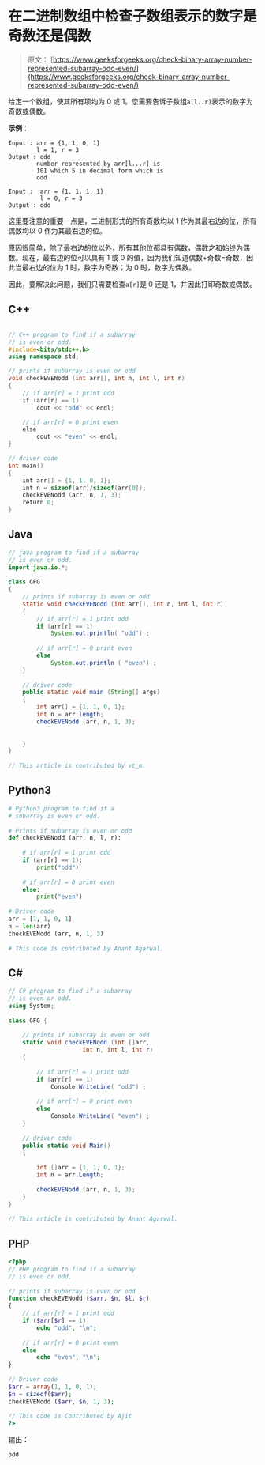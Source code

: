 # 在二进制数组中检查子数组表示的数字是奇数还是偶数

> 原文： [https://www.geeksforgeeks.org/check-binary-array-number-represented-subarray-odd-even/](https://www.geeksforgeeks.org/check-binary-array-number-represented-subarray-odd-even/)

给定一个数组，使其所有项均为 0 或 1。您需要告诉子数组`a[l..r]`表示的数字为奇数或偶数。

**示例**：

```
Input : arr = {1, 1, 0, 1}
        l = 1, r = 3
Output : odd
        number represented by arr[l...r] is 
        101 which 5 in decimal form which is 
        odd

Input :  arr = {1, 1, 1, 1}
         l = 0, r = 3
Output : odd

```



这里要注意的重要一点是，二进制形式的所有奇数均以 1 作为其最右边的位，所有偶数均以 0 作为其最右边的位。

原因很简单，除了最右边的位以外，所有其他位都具有偶数，偶数之和始终为偶数。现在，最右边的位可以具有 1 或 0 的值，因为我们知道偶数+奇数=奇数，因此当最右边的位为 1 时，数字为奇数；为 0 时，数字为偶数。

因此，要解决此问题，我们只需要检查`a[r]`是 0 还是 1，并因此打印奇数或偶数。

## C++ 

```cpp

// C++ program to find if a subarray 
// is even or odd. 
#include<bits/stdc++.h> 
using namespace std; 

// prints if subarray is even or odd 
void checkEVENodd (int arr[], int n, int l, int r) 
{ 
    // if arr[r] = 1 print odd 
    if (arr[r] == 1) 
        cout << "odd" << endl; 

    // if arr[r] = 0 print even 
    else
        cout << "even" << endl; 
} 

// driver code 
int main() 
{ 
    int arr[] = {1, 1, 0, 1}; 
    int n = sizeof(arr)/sizeof(arr[0]); 
    checkEVENodd (arr, n, 1, 3); 
    return 0; 
} 

```

## Java

```java
// java program to find if a subarray 
// is even or odd. 
import java.io.*; 
  
class GFG  
{ 
    // prints if subarray is even or odd 
    static void checkEVENodd (int arr[], int n, int l, int r) 
    { 
        // if arr[r] = 1 print odd 
        if (arr[r] == 1) 
            System.out.println( "odd") ; 
      
        // if arr[r] = 0 print even 
        else
            System.out.println ( "even") ; 
    } 
  
    // driver code 
    public static void main (String[] args)  
    { 
        int arr[] = {1, 1, 0, 1}; 
        int n = arr.length; 
        checkEVENodd (arr, n, 1, 3); 
          
          
    } 
} 
  
// This article is contributed by vt_m.  
```

## Python3

```py
# Python3 program to find if a  
# subarray is even or odd. 
  
# Prints if subarray is even or odd 
def checkEVENodd (arr, n, l, r): 
  
    # if arr[r] = 1 print odd 
    if (arr[r] == 1): 
        print("odd") 
  
    # if arr[r] = 0 print even 
    else: 
        print("even") 
  
# Driver code 
arr = [1, 1, 0, 1] 
n = len(arr) 
checkEVENodd (arr, n, 1, 3) 
  
# This code is contributed by Anant Agarwal. 
```

## C#

```cs
// C# program to find if a subarray 
// is even or odd. 
using System; 
   
class GFG { 
      
    // prints if subarray is even or odd 
    static void checkEVENodd (int []arr,  
                     int n, int l, int r) 
    { 
          
        // if arr[r] = 1 print odd 
        if (arr[r] == 1) 
            Console.WriteLine( "odd") ; 
       
        // if arr[r] = 0 print even 
        else
            Console.WriteLine( "even") ; 
    } 
   
    // driver code 
    public static void Main()  
    { 
          
        int []arr = {1, 1, 0, 1}; 
        int n = arr.Length; 
          
        checkEVENodd (arr, n, 1, 3); 
    } 
} 
   
// This article is contributed by Anant Agarwal. 
```

## PHP

```php
<?php 
// PHP program to find if a subarray 
// is even or odd. 
  
// prints if subarray is even or odd 
function checkEVENodd ($arr, $n, $l, $r) 
{ 
    // if arr[r] = 1 print odd 
    if ($arr[$r] == 1) 
        echo "odd", "\n"; 
  
    // if arr[r] = 0 print even 
    else
        echo "even", "\n"; 
} 
  
// Driver code 
$arr = array(1, 1, 0, 1); 
$n = sizeof($arr); 
checkEVENodd ($arr, $n, 1, 3); 
  
// This code is Contributed by Ajit 
?> 
```

输出：

```
odd
```
